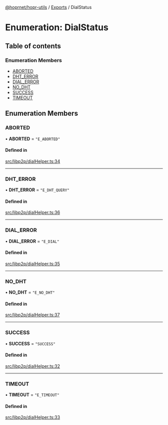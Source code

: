 [@hoprnet/hopr-utils](../README.md) / [Exports](../modules.md) / DialStatus

# Enumeration: DialStatus

## Table of contents

### Enumeration Members

- [ABORTED](DialStatus.md#aborted)
- [DHT\_ERROR](DialStatus.md#dht_error)
- [DIAL\_ERROR](DialStatus.md#dial_error)
- [NO\_DHT](DialStatus.md#no_dht)
- [SUCCESS](DialStatus.md#success)
- [TIMEOUT](DialStatus.md#timeout)

## Enumeration Members

### ABORTED

• **ABORTED** = ``"E_ABORTED"``

#### Defined in

[src/libp2p/dialHelper.ts:34](https://github.com/hoprnet/hoprnet/blob/master/packages/utils/src/libp2p/dialHelper.ts#L34)

___

### DHT\_ERROR

• **DHT\_ERROR** = ``"E_DHT_QUERY"``

#### Defined in

[src/libp2p/dialHelper.ts:36](https://github.com/hoprnet/hoprnet/blob/master/packages/utils/src/libp2p/dialHelper.ts#L36)

___

### DIAL\_ERROR

• **DIAL\_ERROR** = ``"E_DIAL"``

#### Defined in

[src/libp2p/dialHelper.ts:35](https://github.com/hoprnet/hoprnet/blob/master/packages/utils/src/libp2p/dialHelper.ts#L35)

___

### NO\_DHT

• **NO\_DHT** = ``"E_NO_DHT"``

#### Defined in

[src/libp2p/dialHelper.ts:37](https://github.com/hoprnet/hoprnet/blob/master/packages/utils/src/libp2p/dialHelper.ts#L37)

___

### SUCCESS

• **SUCCESS** = ``"SUCCESS"``

#### Defined in

[src/libp2p/dialHelper.ts:32](https://github.com/hoprnet/hoprnet/blob/master/packages/utils/src/libp2p/dialHelper.ts#L32)

___

### TIMEOUT

• **TIMEOUT** = ``"E_TIMEOUT"``

#### Defined in

[src/libp2p/dialHelper.ts:33](https://github.com/hoprnet/hoprnet/blob/master/packages/utils/src/libp2p/dialHelper.ts#L33)
